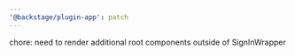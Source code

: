 ```yaml
---
'@backstage/plugin-app': patch
---
```


chore: need to render additional root components outside of SignInWrapper
